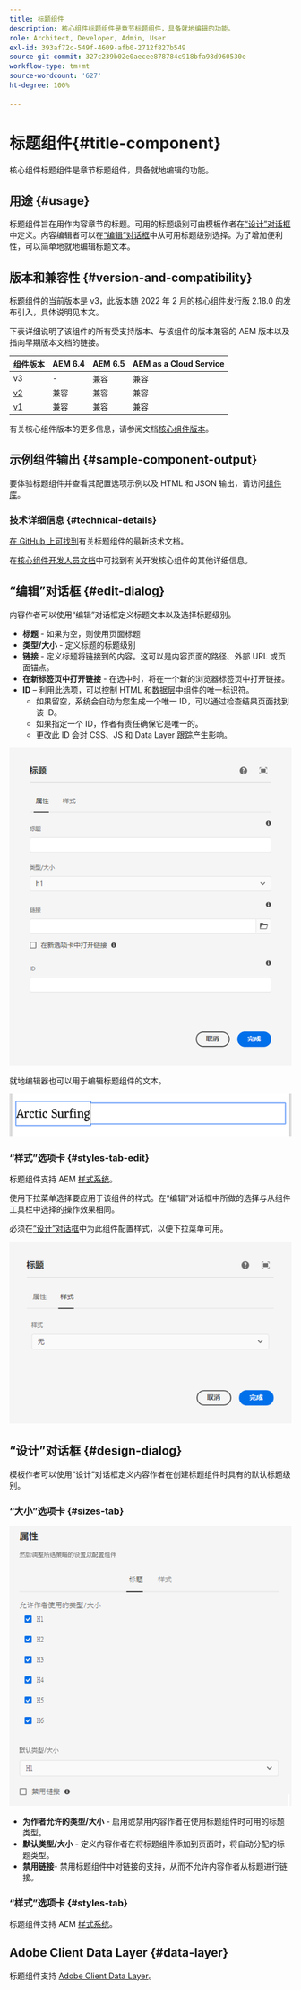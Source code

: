 ```yaml
---
title: 标题组件
description: 核心组件标题组件是章节标题组件，具备就地编辑的功能。
role: Architect, Developer, Admin, User
exl-id: 393af72c-549f-4609-afb0-2712f827b549
source-git-commit: 327c239b02e0aecee878784c918bfa98d960530e
workflow-type: tm+mt
source-wordcount: '627'
ht-degree: 100%

---
```


# 标题组件{#title-component}

核心组件标题组件是章节标题组件，具备就地编辑的功能。

## 用途 {#usage}

标题组件旨在用作内容章节的标题。可用的标题级别可由模板作者在[“设计”对话框](#design-dialog)中定义。内容编辑者可以在[“编辑”对话框](#edit-dialog)中从可用标题级别选择。为了增加便利性，可以简单地就地编辑标题文本。

## 版本和兼容性 {#version-and-compatibility}

标题组件的当前版本是 v3，此版本随 2022 年 2 月的核心组件发行版 2.18.0 的发布引入，具体说明见本文。

下表详细说明了该组件的所有受支持版本、与该组件的版本兼容的 AEM 版本以及指向早期版本文档的链接。

| 组件版本 | AEM 6.4 | AEM 6.5 | AEM as a Cloud Service |
|---|---|---|---|
| v3 | - | 兼容 | 兼容 |
| [v2](v2/title.md) | 兼容 | 兼容 | 兼容 |
| [v1](v1/title-v1.md) | 兼容 | 兼容 | 兼容 |

有关核心组件版本的更多信息，请参阅文档[核心组件版本](/help/versions.md)。

## 示例组件输出 {#sample-component-output}

要体验标题组件并查看其配置选项示例以及 HTML 和 JSON 输出，请访问[组件库](https://adobe.com/go/aem_cmp_library_title_cn)。

### 技术详细信息 {#technical-details}

[在 GitHub 上可找到](https://adobe.com/go/aem_cmp_tech_title_v3_cn)有关标题组件的最新技术文档。

在[核心组件开发人员文档](/help/developing/overview.md)中可找到有关开发核心组件的其他详细信息。

## “编辑”对话框 {#edit-dialog}

内容作者可以使用“编辑”对话框定义标题文本以及选择标题级别。

* **标题** - 如果为空，则使用页面标题
* **类型/大小** - 定义标题的标题级别
* **链接** - 定义标题将链接到的内容。这可以是内容页面的路径、外部 URL 或页面锚点。
* **在新标签页中打开链接** - 在选中时，将在一个新的浏览器标签页中打开链接。
* **ID** – 利用此选项，可以控制 HTML 和[数据层](/help/developing/data-layer/overview.md)中组件的唯一标识符。
   * 如果留空，系统会自动为您生成一个唯一 ID，可以通过检查结果页面找到该 ID。
   * 如果指定一个 ID，作者有责任确保它是唯一的。
   * 更改此 ID 会对 CSS、JS 和 Data Layer 跟踪产生影响。

![标题组件的“编辑”对话框](/help/assets/title-edit.png)

就地编辑器也可以用于编辑标题组件的文本。

![就地编辑标题组件](/help/assets/title-edit-inline.png)

### “样式”选项卡 {#styles-tab-edit}

标题组件支持 AEM [样式系统](/help/get-started/authoring.md#component-styling)。

使用下拉菜单选择要应用于该组件的样式。在“编辑”对话框中所做的选择与从组件工具栏中选择的操作效果相同。

必须在[“设计”对话框](#design-dialog)中为此组件配置样式，以便下拉菜单可用。

![标题组件“编辑”对话框的“样式”选项卡](/help/assets/title-edit-styles.png)

## “设计”对话框 {#design-dialog}

模板作者可以使用“设计”对话框定义内容作者在创建标题组件时具有的默认标题级别。

### “大小”选项卡 {#sizes-tab}

![标题组件的“设计”对话框](/help/assets/title-design.png)

* **为作者允许的类型/大小** - 启用或禁用内容作者在使用标题组件时可用的标题类型。
* **默认类型/大小** - 定义内容作者在将标题组件添加到页面时，将自动分配的标题类型。
* **禁用链接**- 禁用标题组件中对链接的支持，从而不允许内容作者从标题进行链接。

### “样式”选项卡 {#styles-tab}

标题组件支持 AEM [样式系统](/help/get-started/authoring.md#component-styling)。

## Adobe Client Data Layer {#data-layer}

标题组件支持 [Adobe Client Data Layer](/help/developing/data-layer/overview.md)。
